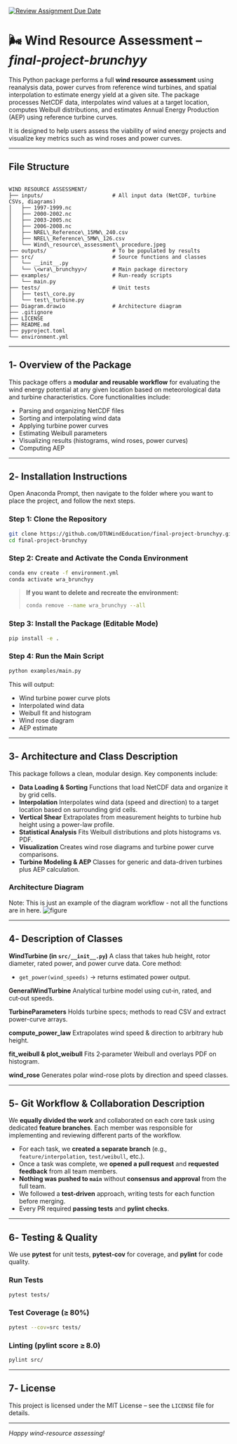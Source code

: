 
[![Review Assignment Due Date](https://classroom.github.com/assets/deadline-readme-button-22041afd0340ce965d47ae6ef1cefeee28c7c493a6346c4f15d667ab976d596c.svg)](https://classroom.github.com/a/zjSXGKeR)

# 🌬️ Wind Resource Assessment – *final-project-brunchyy*

This Python package performs a full **wind resource assessment** using reanalysis data, power curves from reference wind turbines, and spatial interpolation to estimate energy yield at a given site. The package processes NetCDF data, interpolates wind values at a target location, computes Weibull distributions, and estimates Annual Energy Production (AEP) using reference turbine curves.

It is designed to help users assess the viability of wind energy projects and visualize key metrics such as wind roses and power curves.

---

##  File Structure

```

WIND RESOURCE ASSESSMENT/
├── inputs/                      # All input data (NetCDF, turbine CSVs, diagrams)
│   ├── 1997-1999.nc
│   ├── 2000-2002.nc
│   ├── 2003-2005.nc
│   ├── 2006-2008.nc
│   ├── NREL\_Reference\_15MW\_240.csv
│   ├── NREL\_Reference\_5MW\_126.csv
│   └── Wind\_resource\_assessment\_procedure.jpeg
├── outputs/                     # To be populated by results
├── src/                         # Source functions and classes
│   └── __init__.py
│   └── \<wra\_brunchyy>/        # Main package directory
├── examples/                    # Run-ready scripts
│   └── main.py
├── tests/                       # Unit tests
│   ├── test\_core.py
│   └── test\_turbine.py
├── Diagram.drawio               # Architecture diagram
├── .gitignore
├── LICENSE
├── README.md
├── pyproject.toml
└── environment.yml

````

---

## 1️- Overview of the Package

This package offers a **modular and reusable workflow** for evaluating the wind energy potential at any given location based on meteorological data and turbine characteristics. Core functionalities include:

- Parsing and organizing NetCDF files  
- Sorting and interpolating wind data  
- Applying turbine power curves  
- Estimating Weibull parameters  
- Visualizing results (histograms, wind roses, power curves)  
- Computing AEP  

---

## 2️- Installation Instructions

Open Anaconda Prompt, then navigate to the folder where you want to place the project, and follow the next steps.

### Step 1: Clone the Repository

```bash
git clone https://github.com/DTUWindEducation/final-project-brunchyy.git
cd final-project-brunchyy
````

### Step 2: Create and Activate the Conda Environment

```bash
conda env create -f environment.yml
conda activate wra_brunchyy
```

> **If you want to delete and recreate the environment:**
>
> ```bash
> conda remove --name wra_brunchyy --all
> ```

### Step 3: Install the Package (Editable Mode)

```bash
pip install -e .
```

### Step 4: Run the Main Script

```bash
python examples/main.py
```

This will output:

* Wind turbine power curve plots
* Interpolated wind data
* Weibull fit and histogram
* Wind rose diagram
* AEP estimate

---

## 3️- Architecture and Class Description

This package follows a clean, modular design. Key components include:

* **Data Loading & Sorting**
  Functions that load NetCDF data and organize it by grid cells.
* **Interpolation**
  Interpolates wind data (speed and direction) to a target location based on surrounding grid cells.
* **Vertical Shear**
  Extrapolates from measurement heights to turbine hub height using a power-law profile.
* **Statistical Analysis**
  Fits Weibull distributions and plots histograms vs. PDF.
* **Visualization**
  Creates wind rose diagrams and turbine power curve comparisons.
* **Turbine Modeling & AEP**
  Classes for generic and data-driven turbines plus AEP calculation.

### Architecture Diagram
Note: This is just an example of the diagram workflow - not all the functions are in here.
![figure](diagram.jpeg)

---

## 4️- Description of Classes

**WindTurbine (in `src/__init__.py`)**
A class that takes hub height, rotor diameter, rated power, and power curve data. Core method:

* `get_power(wind_speeds)` → returns estimated power output.

**GeneralWindTurbine**
Analytical turbine model using cut‑in, rated, and cut‑out speeds.

**TurbineParameters**
Holds turbine specs; methods to read CSV and extract power-curve arrays.

**compute\_power\_law**
Extrapolates wind speed & direction to arbitrary hub height.

**fit\_weibull & plot\_weibull**
Fits 2‑parameter Weibull and overlays PDF on histogram.

**wind\_rose**
Generates polar wind-rose plots by direction and speed classes.

---

## 5️- Git Workflow & Collaboration Description

We **equally divided the work** and collaborated on each core task using dedicated **feature branches**. Each member was responsible for implementing and reviewing different parts of the workflow.

* For each task, we **created a separate branch** (e.g., `feature/interpolation`, `test/weibull`, etc.).
* Once a task was complete, we **opened a pull request** and **requested feedback** from all team members.
* **Nothing was pushed to `main`** without **consensus and approval** from the full team.
* We followed a **test-driven** approach, writing tests for each function before merging.
* Every PR required **passing tests** and **pylint checks**.

---

## 6️- Testing & Quality

We use **pytest** for unit tests, **pytest-cov** for coverage, and **pylint** for code quality.

### Run Tests

```bash
pytest tests/
```

### Test Coverage (≥ 80%)

```bash
pytest --cov=src tests/
```

### Linting (pylint score ≥ 8.0)

```bash
pylint src/
```

---

## 7️- License

This project is licensed under the MIT License – see the `LICENSE` file for details.

---

*Happy wind-resource assessing!*
